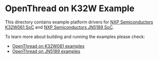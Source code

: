 # OpenThread on K32W Example

This directory contains example platform drivers for [NXP Semiconductors K32W061 SoC][k32w061] and [NXP Semiconductors JN5189 SoC][jn5189].

[k32w061]: https://www.nxp.com/products/wireless/thread/k32w061-41-high-performance-secure-and-ultra-low-power-mcu-for-zigbeethread-and-bluetooth-le-5-0-with-built-in-nfc-option:K32W061_41
[jn5189]: https://www.nxp.com/products/wireless/thread/jn5189-88-t-high-performance-and-ultra-low-power-mcus-for-zigbee-and-thread-with-built-in-nfc-option:JN5189_88_T

To learn more about building and running the examples please check:

- [OpenThread on K32W061 examples][k32w061-page]
- [OpenThread on JN5189 examples][jn5189-page]

[k32w061-page]: ./k32w061/README.md
[jn5189-page]: ./jn5189/README.md
